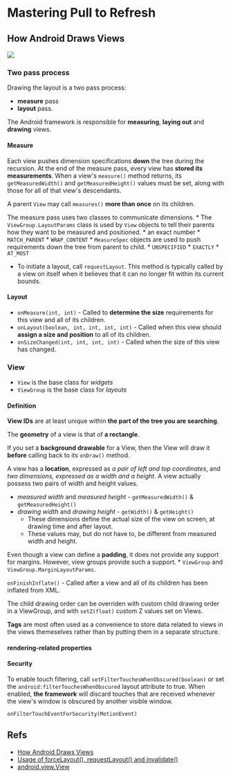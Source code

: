 Mastering Pull to Refresh
===

## How Android Draws Views

![](http://i.stack.imgur.com/MDJXT.png)

### Two pass process

Drawing the layout is a two pass process:

* **measure** pass 
* **layout** pass.

The Android framework is responsible for **measuring**, **laying out** and **drawing** views.

#### Measure

Each view pushes dimension specifications **down** the tree during the recursion.  At the end of the measure pass, every view has **stored its measurements**. When a view's `measure()` method returns, its `getMeasuredWidth()` and `getMeasuredHeight()` values must be set, along with those for all of that view's descendants.

A parent `View` may call `measures()` **more than once** on its children. 

The measure pass uses two classes to communicate dimensions.
    * The `ViewGroup.LayoutParams` class is used by `View` objects to tell their parents how they want to be measured and positioned.
        * an exact number
        * `MATCH_PARENT`
        * `WRAP_CONTENT`
    * `MeasureSpec` objects are used to push requirements down the tree from parent to child.
        * `UNSPECIFIED`
        * `EXACTLY`
        * `AT_MOST`

* To initiate a layout, call `requestLayout`. This method is typically called by a view on itself when it believes that it can no longer fit within its current bounds.

#### Layout

* `onMeasure(int, int)` - Called to **determine the size** requirements for this view and all of its children.
* `onLayout(boolean, int, int, int, int)` - Called when this view should **assign a size and position** to all of its children.
* `onSizeChanged(int, int, int, int)` - Called when the size of this view has changed.

### View

* `View` is the base class for *widgets*
* `ViewGroup` is the base class for *layouts*

#### Definition

**View IDs** are at least unique within **the part of the tree you are searching**.

The **geometry** of a view is that of **a rectangle**. 

If you set a **background drawable** for a View, then the View will draw it **before** calling back to its `onDraw()` method.

A view has a **location**, expressed as *a pair of left and top coordinates*, and *two dimensions, expressed as a width and a height*.  A view actually possess two pairs of width and height values.

* *measured width* and *measured height* - `getMeasuredWidth()` & `getMeasuredHeight()`
* *drawing width* and *drawing height* - `getWidth()` & `getHeight()`
    * These dimensions define the actual size of the view on screen, at drawing time and after layout.
    * These values may, but do not have to, be different from measured width and height.

Even though a view can define a **padding**, it does not provide any support for margins. However, view groups provide such a support.
    * `ViewGroup` and `ViewGroup.MarginLayoutParams`.

`onFinishInflate()` - Called after a view and all of its children has been inflated from XML.

The child drawing order can be overriden with custom child drawing order in a ViewGroup, and with `setZ(float)` custom Z values set on Views.

**Tags** are most often used as a convenience to store data related to views in the views themeselves rather than by putting them in a separate structure.

#### rendering-related properties

#### Security

To enable touch filtering, call `setFilterTouchesWhenObscured(boolean)` or set the `android:filterTouchesWhenObscured` layout attribute to true. When enabled, **the framework** will discard touches that are received whenever the view's window is obscured by another visible window.

`onFilterTouchEventForSecurity(MotionEvent)`


## Refs

* [How Android Draws Views](https://developer.android.com/guide/topics/ui/how-android-draws.html)
* [Usage of forceLayout(), requestLayout() and invalidate()](http://stackoverflow.com/questions/13856180/usage-of-forcelayout-requestlayout-and-invalidate)
* [android.view.View](http://developer.android.com/reference/android/view/View.html)
